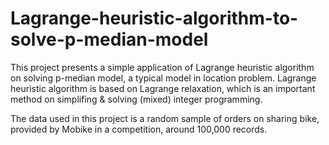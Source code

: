 # Lagrange-heuristic-algorithm-to-solve-p-median-model
This project presents a simple application of Lagrange heuristic algorithm on solving p-median model, a typical model in location problem. Lagrange heuristic algorithm is based on Lagrange relaxation, which is an important method on simplifing & solving (mixed) integer programming. 

The data used in this project is a random sample of orders on sharing bike, provided by Mobike in a competition, around 100,000 records. 
